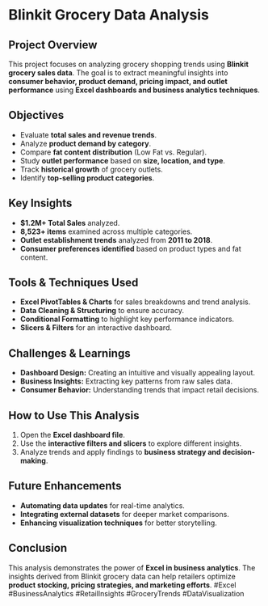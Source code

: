 # Blinkit Grocery Data Analysis

## Project Overview
This project focuses on analyzing grocery shopping trends using **Blinkit grocery sales data**. The goal is to extract meaningful insights into **consumer behavior, product demand, pricing impact, and outlet performance** using **Excel dashboards and business analytics techniques**.

## Objectives
- Evaluate **total sales and revenue trends**.
- Analyze **product demand by category**.
- Compare **fat content distribution** (Low Fat vs. Regular).
- Study **outlet performance** based on **size, location, and type**.
- Track **historical growth** of grocery outlets.
- Identify **top-selling product categories**.

## Key Insights
- **$1.2M+ Total Sales** analyzed.
- **8,523+ items** examined across multiple categories.
- **Outlet establishment trends** analyzed from **2011 to 2018**.
- **Consumer preferences identified** based on product types and fat content.

## Tools & Techniques Used
- **Excel PivotTables & Charts** for sales breakdowns and trend analysis.
- **Data Cleaning & Structuring** to ensure accuracy.
- **Conditional Formatting** to highlight key performance indicators.
- **Slicers & Filters** for an interactive dashboard.

## Challenges & Learnings
- **Dashboard Design:** Creating an intuitive and visually appealing layout.
- **Business Insights:** Extracting key patterns from raw sales data.
- **Consumer Behavior:** Understanding trends that impact retail decisions.

## How to Use This Analysis
1. Open the **Excel dashboard file**.
2. Use the **interactive filters and slicers** to explore different insights.
3. Analyze trends and apply findings to **business strategy and decision-making**.

## Future Enhancements
- **Automating data updates** for real-time analytics.
- **Integrating external datasets** for deeper market comparisons.
- **Enhancing visualization techniques** for better storytelling.

## Conclusion
This analysis demonstrates the power of **Excel in business analytics**. The insights derived from Blinkit grocery data can help retailers optimize **product stocking, pricing strategies, and marketing efforts**.
#Excel #BusinessAnalytics #RetailInsights #GroceryTrends #DataVisualization

